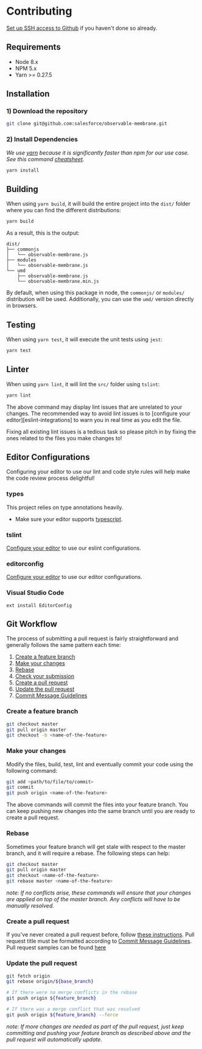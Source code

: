 # Contributing

[Set up SSH access to Github][setup-github-ssh] if you haven't done so already.

## Requirements

 * Node 8.x
 * NPM 5.x
 * Yarn >= 0.27.5

## Installation

### 1) Download the repository

```bash
git clone git@github.com:salesforce/observable-membrane.git
```

### 2) Install Dependencies

*We use [yarn](https://yarnpkg.com/) because it is significantly faster than npm for our use case. See this command [cheatsheet](https://yarnpkg.com/lang/en/docs/migrating-from-npm/).*

```bash
yarn install
```

## Building

When using `yarn build`, it will build the entire project into the `dist/` folder where you can find the different distributions:

```bash
yarn build
```

As a result, this is the output:

```
dist/
├── commonjs
│   └── observable-membrane.js
├── modules
│   └── observable-membrane.js
└── umd
    ├── observable-membrane.js
    └── observable-membrane.min.js
```

By default, when using this package in node, the `commonjs/` or `modules/` distribution will be used. Additionally, you can use the `umd/` version directly in browsers.

## Testing

When using `yarn test`, it will execute the unit tests using `jest`:

```bash
yarn test
```

## Linter

When using `yarn lint`, it will lint the `src/` folder using `tslint`:

```bash
yarn lint
```

The above command may display lint issues that are unrelated to your changes.
The recommended way to avoid lint issues is to [configure your
editor][eslint-integrations] to warn you in real time as you edit the file.

Fixing all existing lint issues is a tedious task so please pitch in by fixing
the ones related to the files you make changes to!

## Editor Configurations

Configuring your editor to use our lint and code style rules will help make the
code review process delightful!

### types

This project relies on type annotations heavily.

* Make sure your editor supports [typescript](https://www.typescriptlang.org/).

### tslint

[Configure your editor][tslint-integrations] to use our eslint configurations.

### editorconfig

[Configure your editor][editorconfig-plugins] to use our editor configurations.

### Visual Studio Code

```
ext install EditorConfig
```

## Git Workflow

The process of submitting a pull request is fairly straightforward and
generally follows the same pattern each time:

1. [Create a feature branch](#create-a-feature-branch)
1. [Make your changes](#make-your-changes)
1. [Rebase](#rebase)
1. [Check your submission](#check-your-submission)
1. [Create a pull request](#create-a-pull-request)
1. [Update the pull request](#update-the-pull-request)
1. [Commit Message Guidelines](#commit)

### Create a feature branch

```bash
git checkout master
git pull origin master
git checkout -b <name-of-the-feature>
```

### Make your changes

Modify the files, build, test, lint and eventually commit your code using the following command:

```bash
git add <path/to/file/to/commit>
git commit
git push origin <name-of-the-feature>
```

The above commands will commit the files into your feature branch. You can keep
pushing new changes into the same branch until you are ready to create a pull
request.

### Rebase

Sometimes your feature branch will get stale with respect to the master branch,
and it will require a rebase. The following steps can help:

```bash
git checkout master
git pull origin master
git checkout <name-of-the-feature>
git rebase master <name-of-the-feature>
```

_note: If no conflicts arise, these commands will ensure that your changes are applied on top of the master branch. Any conflicts will have to be manually resolved._

### Create a pull request

If you've never created a pull request before, follow [these
instructions][creating-a-pull-request].
Pull request title must be formatted according to [Commit Message Guidelines](#commit).
Pull request samples can be found [here](https://github.com/salesforce/observable-membrane/pulls)

### Update the pull request

```sh
git fetch origin
git rebase origin/${base_branch}

# If there were no merge conflicts in the rebase
git push origin ${feature_branch}

# If there was a merge conflict that was resolved
git push origin ${feature_branch} --force
```

_note: If more changes are needed as part of the pull request, just keep committing and pushing your feature branch as described above and the pull request will automatically update._

[setup-github-ssh]: https://help.github.com/articles/generating-a-new-ssh-key-and-adding-it-to-the-ssh-agent/
[creating-a-pull-request]: https://help.github.com/articles/creating-a-pull-request/
[tslint-integrations]: https://palantir.github.io/tslint/usage/third-party-tools/
[editorconfig-plugins]: http://editorconfig.org/#download
